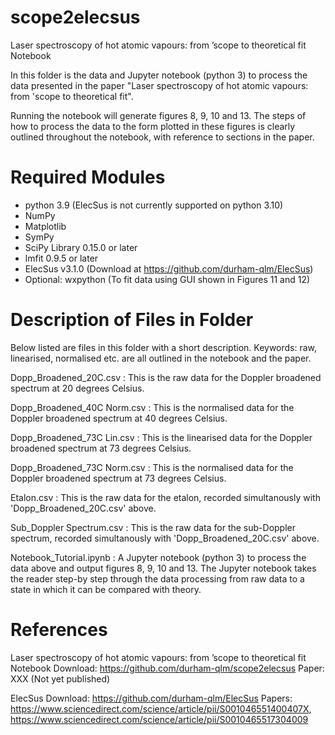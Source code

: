 # scope2elecsus
Laser spectroscopy of hot atomic vapours: from ’scope to theoretical fit Notebook

In this folder is the data and Jupyter notebook (python 3) to process the data presented in the paper "Laser spectroscopy of 
hot atomic vapours: from 'scope to theoretical fit". 

Running the notebook will generate figures 8, 9, 10 and 13. The steps of how to process the data to the form plotted in these 
figures is clearly outlined throughout the notebook, with reference to sections in the paper. 

# Required Modules
- python 3.9 (ElecSus is not currently supported on python 3.10)
- NumPy
- Matplotlib
- SymPy
- SciPy Library 0.15.0 or later
- lmfit 0.9.5 or later
- ElecSus v3.1.0 (Download at https://github.com/durham-qlm/ElecSus)
- Optional: wxpython (To fit data using GUI shown in Figures 11 and 12)

# Description of Files in Folder

Below listed are files in this folder with a short description.
Keywords: raw, linearised, normalised etc. are all outlined in the notebook and the paper.

Dopp_Broadened_20C.csv : This is the raw data for the Doppler broadened spectrum at 20 degrees Celsius.

Dopp_Broadened_40C Norm.csv : This is the normalised data for the Doppler broadened spectrum at 40 degrees Celsius.

Dopp_Broadened_73C Lin.csv : This is the linearised data for the Doppler broadened spectrum at 73 degrees Celsius.

Dopp_Broadened_73C Norm.csv : This is the normalised data for the Doppler broadened spectrum at 73 degrees Celsius.

Etalon.csv : This is the raw data for the etalon, recorded simultanously with 'Dopp_Broadened_20C.csv' above.

Sub_Doppler Spectrum.csv : This is the raw data for the sub-Doppler spectrum, recorded simultanously with 'Dopp_Broadened_20C.csv' above.

Notebook_Tutorial.ipynb : A Jupyter notebook (python 3) to process the data above and output figures 8, 9, 10 and 13. The Jupyter notebook takes the reader step-by step through the data processing from raw data to a state in which it can be compared with theory.

# References
Laser spectroscopy of hot atomic vapours: from ’scope to theoretical fit
  Notebook Download: https://github.com/durham-qlm/scope2elecsus
  Paper: XXX (Not yet published)

ElecSus
  Download: https://github.com/durham-qlm/ElecSus
  Papers: https://www.sciencedirect.com/science/article/pii/S001046551400407X, https://www.sciencedirect.com/science/article/pii/S0010465517304009

